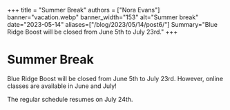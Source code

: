 +++
title = "Summer Break"
authors = ["Nora Evans"]
banner="vacation.webp"
banner_width="153"
alt="Summer break"
date="2023-05-14"
aliases=["/blog/2023/05/14/post6/"]
Summary="Blue Ridge Boost will be closed from June 5th to July 23rd."
+++

# Summer Break

Blue Ridge Boost will be closed from June 5th to July 23rd. However, online classes are available in June and July!

The regular schedule resumes on July 24th.





